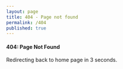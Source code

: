 ```yaml
---
layout: page
title: 404 - Page not found
permalink: /404
published: true
---
```

<div class="docs-section examples top" id="welcome">
<h4>404: Page Not Found</h4>
Redirecting back to home page in 3 seconds.
</div>
